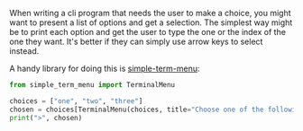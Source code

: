 When writing a cli program that needs the user to make a choice, you might want to present a list of options and get a selection. The simplest way might be to print each option and get the user to type the one or the index of the one they want. It's better if they can simply use arrow keys to select instead.

A handy library for doing this is [simple-term-menu](https://pypi.org/project/simple-term-menu/):

```python
from simple_term_menu import TerminalMenu

choices = ["one", "two", "three"]
chosen = choices[TerminalMenu(choices, title="Choose one of the following:").show()]
print(">", chosen)
```
